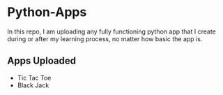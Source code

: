 # Python-Apps

In this repo, I am uploading any fully functioning python app that I create during or after my learning process, no matter how basic the app is.

## Apps Uploaded

- Tic Tac Toe
- Black Jack